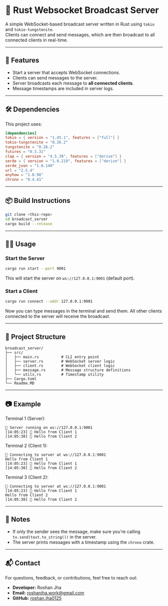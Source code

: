# 📡 Rust Websocket Broadcast Server

A simple WebSocket-based broadcast server written in Rust using `tokio` and `tokio-tungstenite`.  
Clients can connect and send messages, which are then broadcast to all connected clients in real-time.

---

## 🚀 Features

- Start a server that accepts WebSocket connections.
- Clients can send messages to the server.
- Server broadcasts each message to **all connected clients**.
- Message timestamps are included in server logs.

---

## 🛠️ Dependencies

This project uses:

```toml
[dependencies]
tokio = { version = "1.45.1", features = ["full"] }
tokio-tungstenite = "0.26.2"
tungstenite = "0.26.2"
futures = "0.3.31"
clap = { version = "4.5.39", features = ["derive"] }
serde = { version = "1.0.219", features = ["derive"] }
serde_json = "1.0.140"
url = "2.5.4"
anyhow = "1.0.98"
chrono = "0.4.41"
```

---

## 📦 Build Instructions

```bash
git clone <this-repo>
cd broadcast_server
cargo build --release
```

---

## 🧑‍💻 Usage

### Start the Server

```bash
cargo run start --port 9001
```

This will start the server on `ws://127.0.0.1:9001` (default port).

### Start a Client

```bash
cargo run connect --addr 127.0.0.1:9001
```

Now you can type messages in the terminal and send them. All other clients connected to the server will receive the broadcast.

---

## 📁 Project Structure

```
broadcast_server/
├── src/
│   ├── main.rs          # CLI entry point
│   ├── server.rs        # WebSocket server logic
│   ├── client.rs        # WebSocket client logic
│   ├── message.rs       # Message structure definitions
│   └── utils.rs         # Timestamp utility
├── Cargo.toml
└── Readme.MD
```

---

## 📷 Example

Terminal 1 (Server):

```
🚀 Server running on ws://127.0.0.1:9001
[14:05:23] 📨 Hello from Client 1
[14:05:30] 📨 Hello from Client 2
```

Terminal 2 (Client 1):

```
🔌 Connecting to server at ws://127.0.0.1:9001
Hello from Client 1
[14:05:23] 📨 Hello from Client 1
[14:05:30] 📨 Hello from Client 2
```

Terminal 3 (Client 2):

```
🔌 Connecting to server at ws://127.0.0.1:9001
[14:05:23] 📨 Hello from Client 1
Hello from Client 2
[14:05:30] 📨 Hello from Client 2
```

---

## 🧪 Notes

* If only the sender sees the message, make sure you're calling `tx.send(text.to_string())` in the server.
* The server prints messages with a timestamp using the `chrono` crate.

---

## 📬 Contact

For questions, feedback, or contributions, feel free to reach out:

* **Developer:** Roshan Jha
* **Email:** [roshanjha.work@gmail.com](mailto:roshanjha.work@gmail.com)
* **GitHub:** [roshan.jha0125](https://github.com/Roshan0412)

